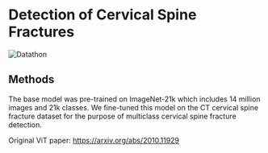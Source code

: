 # Detection of Cervical Spine Fractures

![Datathon](https://github.com/user-attachments/assets/3b52a15d-4f04-4ece-b76f-2760d3a5ed1f)

## Methods
The base model was pre-trained on ImageNet-21k which includes 14 million images and 21k classes. We fine-tuned this model on the CT cervical spine fracture dataset for the purpose of multiclass cervical spine fracture detection.

Original ViT paper: https://arxiv.org/abs/2010.11929
